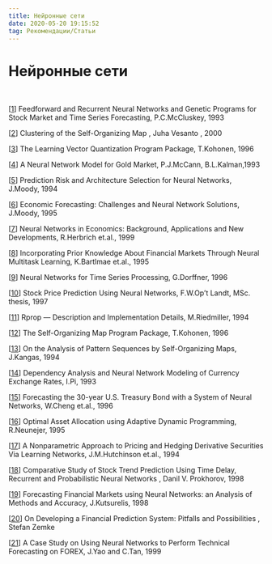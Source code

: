 ```yaml
---
title: Нейронные сети
date: 2020-05-20 19:15:52
tag: Рекомендации/Статьи
---
```


# Нейронные сети

<br>
       
[<a href="http://www.smartquant.com/references/NeuralNetworks/neural1.pdf">1</a>]        Feedforward and Recurrent Neural Networks and Genetic Programs
for Stock        Market and Time Series Forecasting, P.C.McCluskey, 1993
       
[<a href="http://www.smartquant.com/references/NeuralNetworks/neural2.pdf">2</a>]        Clustering of the Self-Organizing Map , Juha Vesanto , 2000
  
[<a href="http://www.smartquant.com/references/NeuralNetworks/neural3.pdf">3</a>]        The Learning Vector Quantization Program Package, T.Kohonen,
1996
          
[<a href="http://www.smartquant.com/references/NeuralNetworks/neural4.ps">4</a>]        A Neural Network Model for Gold Market, P.J.McCann, B.L.Kalman,1993
          
[<a href="http://www.smartquant.com/references/NeuralNetworks/neural5.pdf">5</a>]        Prediction Risk and Architecture Selection for Neural Networks,
J.Moody,        1994
         
[<a href="http://www.smartquant.com/references/NeuralNetworks/neural6.pdf">6</a>]        Economic Forecasting: Challenges and Neural Network Solutions,
J.Moody,        1995
          
[<a href="http://www.smartquant.com/references/NeuralNetworks/neural7.pdf">7</a>]        Neural Networks in Economics: Background, Applications and
New        Developments, R.Herbrich et.al., 1999
          
[<a href="http://www.smartquant.com/references/NeuralNetworks/neural8.pdf">8</a>]        Incorporating Prior Knowledge About Financial Markets Through
Neural        Multitask Learning, K.Bartlmae et.al., 1995
          
[<a href="http://www.smartquant.com/references/NeuralNetworks/neural9.pdf">9</a>]        Neural Networks for Time Series Processing, G.Dorffner, 1996
          
[<a href="http://www.smartquant.com/references/NeuralNetworks/neural10.pdf">10</a>]        Stock Price Prediction Using Neural Networks, F.W.Op&#8217;t Landt,
MSc.        thesis, 1997
          
[<a href="http://www.smartquant.com/references/NeuralNetworks/neural11.ps.gz">11</a>]        Rprop &#8212; Description and Implementation Details, M.Riedmiller,
1994
          
[<a href="http://www.smartquant.com/references/NeuralNetworks/neural12.ps">12</a>]        The Self-Organizing Map Program Package, T.Kohonen, 1996
         
[<a href="http://www.smartquant.com/references/NeuralNetworks/neural13.pdf">13</a>]        On the Analysis of Pattern Sequences by Self-Organizing Maps,
J.Kangas,        1994
          
[<a href="http://www.smartquant.com/references/NeuralNetworks/neural14.ps">14</a>]        Dependency Analysis and Neural Network Modeling of Currency
Exchange        Rates, I.Pi, 1993
       
[<a href="http://www.smartquant.com/references/NeuralNetworks/neural15.pdf">15</a>]        Forecasting the 30-year U.S. Treasury Bond with a System of
Neural        Networks, W.Cheng et.al., 1996
          
[<a href="http://www.smartquant.com/references/NeuralNetworks/neural16.pdf">16</a>]        Optimal Asset Allocation using Adaptive Dynamic Programming,
R.Neunejer,        1995
   
[<a href="http://www.smartquant.com/references/NeuralNetworks/neural17.pdf">17</a>]        A Nonparametric Approach to Pricing and Hedging Derivative
Securities        Via Learning Networks, J.M.Hutchinson et.al., 1994
   
[<a href="http://www.smartquant.com/references/NeuralNetworks/neural18.pdf">18</a>]        Comparative Study of Stock Trend Prediction 
Using Time Delay, Recurrent and Probabilistic Neural Networks , Danil V. Prokhorov, 1998
   
[<a href="http://www.smartquant.com/references/NeuralNetworks/neural19.pdf">19</a>]        Forecasting Financial Markets using Neural Networks: an Analysis
of        Methods and Accuracy, J.Kutsurelis, 1998
   
[<a href="http://www.smartquant.com/references/NeuralNetworks/neural20.pdf">20</a>]      On Developing a Financial Prediction System:
Pitfalls and Possibilities , Stefan Zemke

[<a href="http://www.smartquant.com/references/NeuralNetworks/neural21.pdf">21</a>]
                        A Case Study on Using Neural Networks to Perform
                        Technical Forecasting on FOREX, J.Yao and C.Tan, 1999             
<br>
